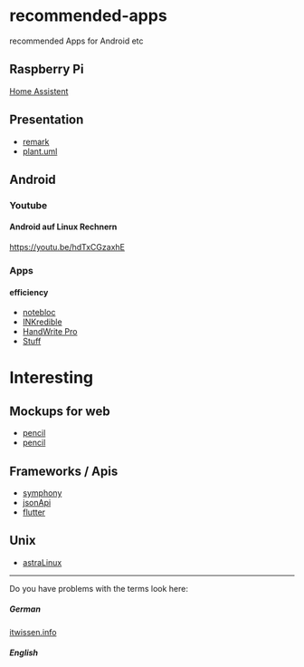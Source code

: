 # recommended-apps
recommended Apps for Android etc<br>

## Raspberry Pi
[Home Assistent](https://www.home-assistant.io/)


## Presentation
* [remark](https://remarkjs.com/#1)
* [plant.uml ](http://plantuml.com/)

## Android
### Youtube
#### Android auf Linux Rechnern
https://youtu.be/hdTxCGzaxhE

### Apps 
#### efficiency
* [notebloc](https://play.google.com/store/apps/details?id=com.notebloc.app)
* [INKredible](https://play.google.com/store/apps/details?id=com.viettran.INKredible)
* [HandWrite Pro](https://play.google.com/store/apps/details?id=net.thoster.handwrite)
* [Stuff](https://play.google.com/store/apps/details?id=com.stuff.todo)

# Interesting
## Mockups for web
 * [pencil](https://www.chip.de/downloads/Pencil-fuer-Firefox_32625695.html)
 * [pencil](https://pencil.evolus.vn/Downloads.html)

## Frameworks / Apis
* [symphony](https://symfony.com/what-is-symfony)
* [jsonApi](https://jsonapi.org/)
* [flutter](https://flutter.dev/)

## Unix
* [astraLinux](https://translate.google.com/translate?hl=&sl=ru&tl=en&u=https%3A%2F%2Fastralinux.ru%2Fproducts%2Fastra-linux-common-edition%2F)

<hr>
Do you have problems with the terms look here:

##### German
[itwissen.info](https://www.itwissen.info/)

##### English

